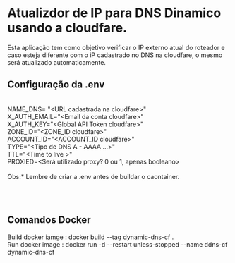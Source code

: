<H1>Atualizdor de IP para DNS Dinamico usando a cloudfare.</H1>

Esta aplicação tem como objetivo verificar o IP externo atual do roteador e caso esteja diferente com o iP cadastrado no DNS na cloudfare, o mesmo será atualizado automaticamente.


<h2>Configuração da .env</h2>

<br>NAME_DNS= "\<URL cadastrada na cloudfare\>"
<br>X_AUTH_EMAIL="\<Email da conta cloudfare\>"
<br>X_AUTH_KEY="\<Global API Token cloudfare\>"
<br>ZONE_ID="\<ZONE_ID cloudfare\>"
<br>ACCOUNT_ID="\<ACCOUNT_ID cloudfare\>"
<br>TYPE="\<Tipo de DNS A - AAAA ...\>"
<br>TTL="\<Time to live \>"
<br>PROXIED=\<Será utilizado proxy? 0 ou 1, apenas booleano\>
<br><br>
Obs:* Lembre de criar a .env antes de buildar o caontainer.

<br><br>
<h2>Comandos Docker</h2>
Build docker iamge : docker build --tag dynamic-dns-cf .<br>
Run docker image : docker run -d --restart unless-stopped --name ddns-cf dynamic-dns-cf<br>
